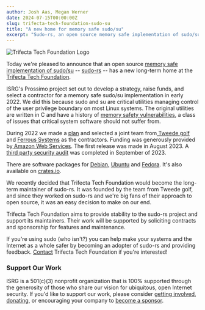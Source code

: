 ```yaml
---
author: Josh Aas, Megan Werner
date: 2024-07-15T00:00:00Z
slug: trifecta-tech-foundation-sudo-su
title: "A new home for memory safe sudo/su"
excerpt: "Sudo-rs, an open source memory safe implementation of sudo/su, has a new long-term home at the Trifecta Tech Foundation."
---
```


<div class="card border-0 mb-4 pic-quote-right">
    <img alt="Trifecta Tech Foundation Logo" class="mx-auto img-fluid" src="/images/blog/logo-trifecta.png" />
</div>

Today we're pleased to announce that an open source [memory safe implementation of sudo/su](https://www.memorysafety.org/initiative/sudo-su/) -- [sudo-rs](https://github.com/trifectatechfoundation/sudo-rs) -- has a new long-term home at the [Trifecta Tech Foundation](https://trifectatech.org/).

ISRG's Prossimo project set out to develop a strategy, raise funds, and select a contractor for a memory safe sudo/su implementation in early 2022. We did this because sudo and su are critical utilities managing control of the user privilege boundary on most Linux systems. The original utilities are written in C and have a history of [memory safety vulnerabilities](https://www.memorysafety.org/docs/memory-safety/), a class of issues that critical system software should not suffer from.

During 2022 we made a [plan](https://www.memorysafety.org/blog/sudo-and-su/) and selected a joint team from[  Tweede golf](https://tweedegolf.nl/) and [Ferrous Systems](https://ferrous-systems.com/) as the contractors. Funding was generously provided by[  ](https://www.cisco.com/)[Amazon Web Services](https://aws.amazon.com/). The first release was made in August 2023. A [third party security audit](https://github.com/trifectatechfoundation/sudo-rs/blob/main/docs/audit/audit-report-sudo-rs.pdf) was completed in September of 2023.

There are software packages for [Debian,](https://packages.debian.org/trixie/sudo-rs)  [Ubuntu](https://packages.ubuntu.com/noble/sudo-rs) and [Fedora](https://packages.fedoraproject.org/pkgs/sudo-rs/sudo-rs/). It's also available on [crates.io](https://crates.io/crates/sudo-rs).

We recently decided that Trifecta Tech Foundation would become the long-term maintainer of sudo-rs. It was founded by the team from Tweede golf, and since they worked on sudo-rs and we're big fans of their approach to open source, it was an easy decision to make on our end. 

Trifecta Tech Foundation aims to provide stability to the sudo-rs project and support its maintainers. Their work will be supported by soliciting contracts and sponsorship for features and maintenance.

If you're using sudo (who isn't?) you can help make your systems and the Internet as a whole safer by becoming an adopter of sudo-rs and providing feedback. [Contact](mailto:donate@trifectatech.org) Trifecta Tech Foundation if you're interested!

### Support Our Work

ISRG is a 501(c)(3) nonprofit organization that is 100% supported through the generosity of those who share our vision for ubiquitous, open Internet security. If you'd like to support our work, please consider [getting involved](https://www.abetterinternet.org/getinvolved/), [donating](https://www.abetterinternet.org/donate/), or encouraging your company to [become a sponsor](https://www.abetterinternet.org/sponsor/).